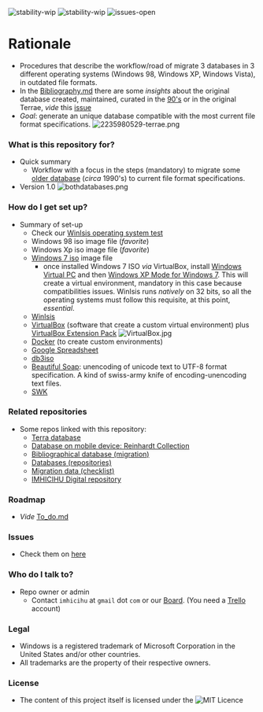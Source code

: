 ![stability-wip](https://bitbucket.org/repo/ekyaeEE/images/477405737-stability_work_in_progress.png)
![stability-wip](https://bitbucket.org/repo/ekyaeEE/images/3847436881-internal_use_stable.png)
![issues-open](https://bitbucket.org/repo/ekyaeEE/images/2944199103-issues_open.png)

# Rationale #

* Procedures that describe the workflow/road of migrate 3 databases in 3 different operating systems (Windows 98, Windows XP, Windows Vista), in outdated file formats. 
* In the [Bibliography.md](https://bitbucket.org/imhicihu/winisis-migration/src/master/Bibliography.md) there are some _insights_ about the original database created, maintained, curated in the [90's](https://bitbucket.org/imhicihu/terrae-database/src/master/README.md) or in the original Terrae, _vide_ this [issue](https://bitbucket.org/imhicihu/winisis-migration/issues/5/workflow-insights-internal-use)
* _Goal_: generate an unique database compatible with the most current file format specifications.
![2235980529-terrae.png](https://bitbucket.org/repo/Kr5x8n6/images/3748228110-2235980529-terrae.png)

### What is this repository for? ###

* Quick summary
     - Workflow with a focus in the steps (mandatory) to migrate some [older database](https://bitbucket.org/imhicihu/terrae-database/src/master/README.md) (_circa_ 1990's) to current file format specifications. 
* Version 1.0
![bothdatabases.png](https://bitbucket.org/repo/Kr5x8n6/images/598019471-bothdatabases.png)

### How do I get set up? ###

* Summary of set-up
     - Check our [WinIsis operating system test](https://bitbucket.org/imhicihu/winisis-migration/issues/1/software-winisis-compatibility-test)
     - Windows 98 iso image file (_favorite_)
     - Windows Xp iso image file (_favorite_)
     - [Windows 7 iso](https://www.microsoft.com/en-us/software-download/windows7) image file
          + once installed Windows 7 ISO _via_ VirtualBox, install [Windows Virtual PC](https://www.microsoft.com/es-ar/download/details.aspx?id=3702) and then [Windows XP Mode for Windows 7](https://www.microsoft.com/es-ar/download/details.aspx?id=8002). This will create a virtual environment, mandatory in this case because compatibilities issues. WinIsis runs _natively_ on 32 bits, so all the operating systems must follow this requisite, at this point, *essential*. 
	 - [WinIsis](http://biblio1.mdp.edu.ar/index2.php?pagina=recursos/wisis/winisis.php)
     - [VirtualBox](https://www.virtualbox.org/) (software that create a custom virtual environment) plus [VirtualBox Extension Pack](https://www.virtualbox.org/wiki/Downloads)
     ![VirtualBox.jpg](https://bitbucket.org/repo/Kr5x8n6/images/2125357806-VirtualBox.jpg)
     - [Docker](https://www.docker.com/) (to create custom environments)
     - [Google Spreadsheet](https://spreadsheets.google.com/)
     - [db3iso](ftp://library.tomsk.ru/pub/isis/isis_products/db-iso/ver2/db3iso.zip)
     - [Beautiful Soap](https://www.crummy.com/software/BeautifulSoup/#Download): unencoding of unicode text to UTF-8 format specification. A kind of swiss-army knife of encoding-unencoding text files. 
     - [SWK](ftp://irbis.tomsk.ru/pub/isis/isis_products/swk-isis-utilites/)

### Related repositories

* Some repos linked with this repository:
     - [Terra database](https://bitbucket.org/imhicihu/terrae-database/src/master/)
     - [Database on mobile device: Reinhardt Collection](https://bitbucket.org/imhicihu/database-on-mobile-device/src/master/)
     - [Bibliographical database (migration)](https://bitbucket.org/imhicihu/bibliographical-database-migration/src/master/)
     - [Databases (repositories)](https://bitbucket.org/imhicihu/databases-repositories/src/master/)
     - [Migration data (checklist)](https://bitbucket.org/imhicihu/migration-data-checklist/src/master/)
     - [IMHICIHU Digital repository](https://bitbucket.org/digital_repository/imhicihu-digital-repository/)

### Roadmap
* _Vide_ [To_do.md](https://bitbucket.org/imhicihu/winisis-migration/src/master/To%20Do.md)

### Issues ###

* Check them on [here](https://bitbucket.org/imhicihu/winisis-migration/issues)

### Who do I talk to? ###

* Repo owner or admin
     - Contact `imhicihu` at `gmail` dot `com` or our [Board](https://bitbucket.org/imhicihu/win-isis-migration/addon/trello/trello-board). (You need a [Trello](https://trello.com/) account)

### Legal ###

* Windows is a registered trademark of Microsoft Corporation in the United States and/or other countries.
* All trademarks are the property of their respective owners.

### License ###
* The content of this project itself is licensed under the ![MIT Licence](https://bitbucket.org/repo/ekyaeEE/images/2049852260-MIT-license-green.png) 